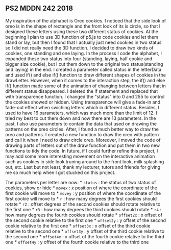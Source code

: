 ## PS2 MDDN 242 2018
My inspiration of the alphabet is Oreo cookies. I noticed that the side look of oreo is in the shape of rectangle and the front look of its is circle, so that I designed these letters using these two different status of cookies.
At the beginning I plan to use 3D function of p5.js to code cookies and let them stand or lay, but then I found that I actually just need cookies in two status so I did not really need the 3D function. I decided to draw two kinds of cookies, one standing and one laying.
In the process I code the alphabet, I expanded these two status into four (standing, laying, half cookie and bigger size cookie), but I cut them down to the original two status(standing and laying) in the end. I created a parameter called status in the letterData and used if() and else if() function to draw different shapes of cookies in the drawLetter. However, when it comes to the interaction step, the if() and else if() function made some of the animation of changing between letters that in different status disappeared. I deleted the if statement and replaced that with transparence function. I changed the "status" into 0 and 255 to control the cookies showed or hidden. Using transparence will give a fade-in and fade-out effect when swiching letters which in different status.
Besides, I used to have 16 parameters, which was much more than the limit of 12. I tried my best to cut them down and now there are 13 parameters. In the past, I also use parameters to contain the data that used on drawing the patterns on the oreo circles. After, I found a much better way to draw the oreo and patterns. I created a new function to draw the oreo with pattern and call it when I need to draw circle oreo.
Moreover, I moved the code of drawing parts of letters out of the draw function and put them in two new functions to tidy the code.
In future, if I could further refine this project, I may add some more interesting movement on the interactive animation such as cookies in side look truning around to the front look, milk splashing out, etc.
Last but not least, thank my lecturer, tutors and friends for giving me so much help when I got stucked on this project.

The parameters per letter are now:
	* `status` : the status of two status of cookies, show or hide
	* `movex` : x position of where the coordinate of the first cookie will move to
	* `movey` : y position of where the coordinate of the first cookie will move to
	* `r` : how many degrees the first cookies should rotate
	* `r2` : offset degrees of the second cookies should rotate relative to the first one
	* `r3` : how many degrees the third cookies should rotate
	* `r4` : how many degrees the fourth cookies should rotate
	* `offset2x` : x offset of the second cookie relative to the first one
	* `offset2y` : y offset of the second cookie relative to the first one
	* `offset3x` : x offset of the third cookie relative to the second one
	* `offset3y` : y offset of the third cookie relative to the second one
	* `offset4x` : x offset of the fourth cookie relative to the third one
	* `offset4y` : y offset of the fourth cookie relative to the third one
